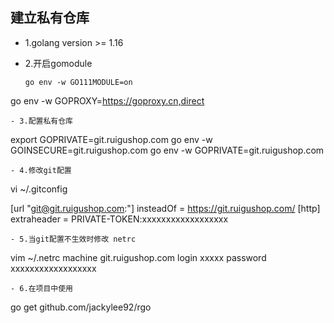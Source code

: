 ## 建立私有仓库

- 1.golang version >= 1.16

- 2.开启gomodule
  
  ```
  go env -w GO111MODULE=on
  ```

go env -w GOPROXY=https://goproxy.cn,direct

```
- 3.配置私有仓库
```

export GOPRIVATE=git.ruigushop.com
go env -w GOINSECURE=git.ruigushop.com
go env -w GOPRIVATE=git.ruigushop.com

```
- 4.修改git配置 
```

vi ~/.gitconfig 

[url "git@git.ruigushop.com:"]
        insteadOf = https://git.ruigushop.com/
[http]
        extraheader = PRIVATE-TOKEN:xxxxxxxxxxxxxxxxxx

```
- 5.当git配置不生效时修改 netrc
```

vim ~/.netrc
machine git.ruigushop.com
    login xxxxx
    password xxxxxxxxxxxxxxxxxx

```
- 6.在项目中使用
```

go get github.com/jackylee92/rgo
```
